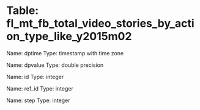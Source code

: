 Table: fl_mt_fb_total_video_stories_by_action_type_like_y2015m02
================================================================

Name: dptime
Type: timestamp with time zone

Name: dpvalue
Type: double precision

Name: id
Type: integer

Name: ref_id
Type: integer

Name: step
Type: integer

